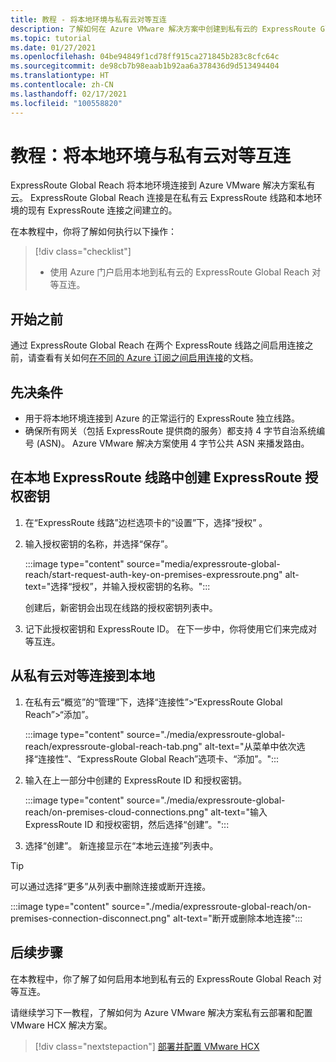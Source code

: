```yaml
---
title: 教程 - 将本地环境与私有云对等互连
description: 了解如何在 Azure VMware 解决方案中创建到私有云的 ExpressRoute Global Reach 对等互连。
ms.topic: tutorial
ms.date: 01/27/2021
ms.openlocfilehash: 04be94849f1cd78ff915ca271845b283c8cfc64c
ms.sourcegitcommit: de98cb7b98eaab1b92aa6a378436d9d513494404
ms.translationtype: HT
ms.contentlocale: zh-CN
ms.lasthandoff: 02/17/2021
ms.locfileid: "100558820"
---
```

# <a name="tutorial-peer-on-premises-environments-to-a-private-cloud"></a>教程：将本地环境与私有云对等互连

ExpressRoute Global Reach 将本地环境连接到 Azure VMware 解决方案私有云。 ExpressRoute Global Reach 连接是在私有云 ExpressRoute 线路和本地环境的现有 ExpressRoute 连接之间建立的。 

在本教程中，你将了解如何执行以下操作：

> [!div class="checklist"]
> * 使用 Azure 门户启用本地到私有云的 ExpressRoute Global Reach 对等互连。


## <a name="before-you-begin"></a>开始之前

通过 ExpressRoute Global Reach 在两个 ExpressRoute 线路之间启用连接之前，请查看有关如何[在不同的 Azure 订阅之间启用连接](../expressroute/expressroute-howto-set-global-reach-cli.md#enable-connectivity-between-expressroute-circuits-in-different-azure-subscriptions)的文档。  


## <a name="prerequisites"></a>先决条件

- 用于将本地环境连接到 Azure 的正常运行的 ExpressRoute 独立线路。
- 确保所有网关（包括 ExpressRoute 提供商的服务）都支持 4 字节自治系统编号 (ASN)。 Azure VMware 解决方案使用 4 字节公共 ASN 来播发路由。


## <a name="create-an-expressroute-authorization-key-in-the-on-premises-expressroute-circuit"></a>在本地 ExpressRoute 线路中创建 ExpressRoute 授权密钥

1. 在“ExpressRoute 线路”边栏选项卡的“设置”下，选择“授权” 。

2. 输入授权密钥的名称，并选择“保存”。

    :::image type="content" source="media/expressroute-global-reach/start-request-auth-key-on-premises-expressroute.png" alt-text="选择“授权”，并输入授权密钥的名称。":::
  
     创建后，新密钥会出现在线路的授权密钥列表中。
 
 4. 记下此授权密钥和 ExpressRoute ID。 在下一步中，你将使用它们来完成对等互连。
 
 
 ## <a name="peer-private-cloud-to-on-premises"></a>从私有云对等连接到本地

1. 在私有云“概览”的“管理”下，选择“连接性”>“ExpressRoute Global Reach”>“添加”。 

    :::image type="content" source="./media/expressroute-global-reach/expressroute-global-reach-tab.png" alt-text="从菜单中依次选择“连接性”、“ExpressRoute Global Reach”选项卡、“添加”。":::

2. 输入在上一部分中创建的 ExpressRoute ID 和授权密钥。

    :::image type="content" source="./media/expressroute-global-reach/on-premises-cloud-connections.png" alt-text="输入 ExpressRoute ID 和授权密钥，然后选择“创建”。":::

3. 选择“创建”。 新连接显示在“本地云连接”列表中。  

>[!TIP]
>可以通过选择“更多”从列表中删除连接或断开连接。  
>
> :::image type="content" source="./media/expressroute-global-reach/on-premises-connection-disconnect.png" alt-text="断开或删除本地连接":::


## <a name="next-steps"></a>后续步骤

在本教程中，你了解了如何启用本地到私有云的 ExpressRoute Global Reach 对等互连。 

请继续学习下一教程，了解如何为 Azure VMware 解决方案私有云部署和配置 VMware HCX 解决方案。

> [!div class="nextstepaction"]
> [部署并配置 VMware HCX](tutorial-deploy-vmware-hcx.md)


<!-- LINKS - external-->

<!-- LINKS - internal -->
